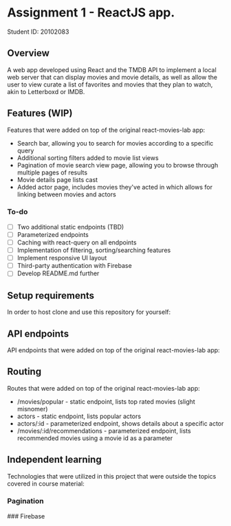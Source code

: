 # Assignment 1 - ReactJS app.

Student ID: 20102083

## Overview

A web app developed using React and the TMDB API to implement a local web server that can display movies and movie details, as well as allow the user to view curate a list of favorites and movies that they plan to watch, akin to Letterboxd or IMDB.

## Features (WIP)
Features that were added on top of the original react-movies-lab app:
- Search bar, allowing you to search for movies according to a specific query
- Additional sorting filters added to movie list views
- Pagination of movie search view page, allowing you to browse through multiple pages of results
- Movie details page lists cast
- Added actor page, includes movies they've acted in which allows for linking between movies and actors
### To-do
- [ ] Two additional static endpoints (TBD)
- [ ] Parameterized endpoints
- [ ] Caching with react-query on all endpoints
- [ ] Implementation of filtering, sorting/searching features
- [ ] Implement responsive UI layout
- [ ] Third-party authentication with Firebase
- [ ] Develop README.md further 

## Setup requirements
In order to host clone and use this repository for yourself:

## API endpoints
API endpoints that were added on top of the original react-movies-lab app:

## Routing
Routes that were added on top of the original react-movies-lab app:

- /movies/popular - static endpoint, lists top rated movies (slight misnomer)
- actors - static endpoint, lists popular actors
- actors/:id - parameterized endpoint, shows details about a specific actor
- /movies/:id/recommendations - parameterized endpoint, lists recommended movies using a movie id as a parameter

## Independent learning
Technologies that were utilized in this project that were outside the topics covered in course material:

### Pagination 

### Firebase
